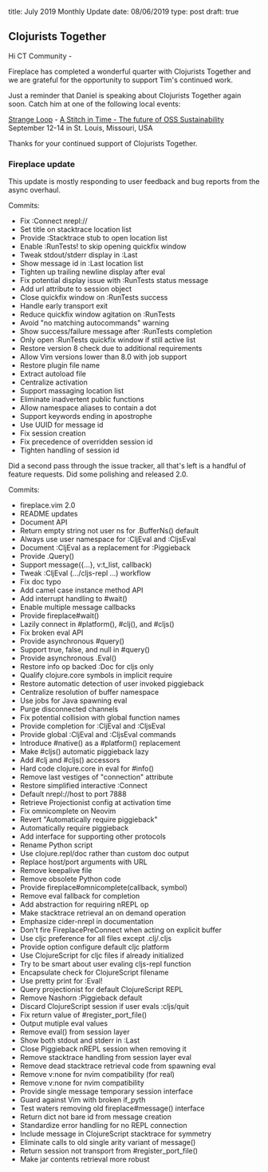 title: July 2019 Monthly Update
date: 08/06/2019
type: post
draft: true

## Clojurists Together 

Hi CT Community -

Fireplace has completed a wonderful quarter with Clojurists Together and we are grateful for the opportunity to support Tim's continued work.

Just a reminder that Daniel is speaking about Clojurists Together again soon. Catch him at one of the following local events:

[Strange Loop](https://thestrangeloop.com) - [A Stitch in Time - The future of OSS Sustainability](https://thestrangeloop.com/2019/a-stitch-in-time---the-future-of-oss-sustainability.html)
<br /> September 12-14 in St. Louis, Missouri, USA

Thanks for your continued support of Clojurists Together.

### Fireplace update

This update is mostly responding to user feedback and bug reports from
the async overhaul.

Commits:
* Fix :Connect nrepl://
* Set title on stacktrace location list
* Provide :Stacktrace stub to open location list
* Enable :RunTests! to skip opening quickfix window
* Tweak stdout/stderr display in :Last
* Show message id in :Last location list
* Tighten up trailing newline display after eval
* Fix potential display issue with :RunTests status message
* Add url attribute to session object
* Close quickfix window on :RunTests success
* Handle early transport exit
* Reduce quickfix window agitation on :RunTests
* Avoid "no matching autocommands" warning
* Show success/failure message after :RunTests completion
* Only open :RunTests quickfix window if still active list
* Restore version 8 check due to additional requirements
* Allow Vim versions lower than 8.0 with job support
* Restore plugin file name
* Extract autoload file
* Centralize activation
* Support massaging location list
* Eliminate inadvertent public functions
* Allow namespace aliases to contain a dot
* Support keywords ending in apostrophe
* Use UUID for message id
* Fix session creation
* Fix precedence of overridden session id
* Tighten handling of session id

Did a second pass through the issue tracker, all that's left is a
handful of feature requests. Did some polishing and released 2.0.

Commits:
* fireplace.vim 2.0
* README updates
* Document API
* Return empty string not user ns for .BufferNs() default
* Always use user namespace for :CljEval and :CljsEval
* Document :CljEval as a replacement for :Piggieback
* Provide .Query()
* Support message({...}, v:t_list, callback)
* Tweak :CljEval (.../cljs-repl ...) workflow
* Fix doc typo
* Add camel case instance method API
* Add interrupt handling to #wait()
* Enable multiple message callbacks
* Provide fireplace#wait()
* Lazily connect in #platform(), #clj(), and #cljs()
* Fix broken eval API
* Provide asynchronous #query()
* Support true, false, and null in #query()
* Provide asynchronous .Eval()
* Restore info op backed :Doc for cljs only
* Qualify clojure.core symbols in implicit require
* Restore automatic detection of user invoked piggieback
* Centralize resolution of buffer namespace
* Use jobs for Java spawning eval
* Purge disconnected channels
* Fix potential collision with global function names
* Provide completion for :CljEval and :CljsEval
* Provide global :CljEval and :CljsEval commands
* Introduce #native() as a #platform() replacement
* Make #cljs() automatic piggieback lazy
* Add #clj and #cljs() accessors
* Hard code clojure.core in eval for #info()
* Remove last vestiges of "connection" attribute
* Restore simplified interactive :Connect
* Default nrepl://host to port 7888
* Retrieve Projectionist config at activation time
* Fix omnicomplete on Neovim
* Revert "Automatically require piggieback"
* Automatically require piggieback
* Add interface for supporting other protocols
* Rename Python script
* Use clojure.repl/doc rather than custom doc output
* Replace host/port arguments with URL
* Remove keepalive file
* Remove obsolete Python code
* Provide fireplace#omnicomplete(callback, symbol)
* Remove eval fallback for completion
* Add abstraction for requiring nREPL op
* Make stacktrace retrieval an on demand operation
* Emphasize cider-nrepl in documentation
* Don't fire FireplacePreConnect when acting on explicit buffer
* Use cljc preference for all files except .clj/.cljs
* Provide option configure default cljc platform
* Use ClojureScript for cljc files if already initialized
* Try to be smart about user evaling cljs-repl function
* Encapsulate check for ClojureScript filename
* Use pretty print for :Eval!
* Query projectionist for default ClojureScript REPL
* Remove Nashorn :Piggieback default
* Discard ClojureScript session if user evals :cljs/quit
* Fix return value of #register_port_file()
* Output mutiple eval values
* Remove eval() from session layer
* Show both stdout and stderr in :Last
* Close Piggieback nREPL session when removing it
* Remove stacktrace handling from session layer eval
* Remove dead stacktrace retrieval code from spawning eval
* Remove v:none for nvim compatibility (for real)
* Remove v:none for nvim compatibility
* Provide single message temporary session interface
* Guard against Vim with broken if_pyth
* Test waters removing old fireplace#message() interface
* Return dict not bare id from message creation
* Standardize error handling for no REPL connection
* Include message in ClojureScript stacktrace for symmetry
* Eliminate calls to old single arity variant of message()
* Return session not transport from #register_port_file()
* Make jar contents retrieval more robust
